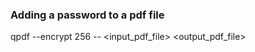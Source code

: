 ### Adding a password to a pdf file
qpdf --encrypt <password> <password> 256 -- <input_pdf_file> <output_pdf_file>
